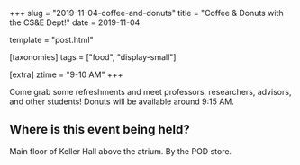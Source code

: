 +++
slug = "2019-11-04-coffee-and-donuts"
title = "Coffee & Donuts with the CS&E Dept!"
date = 2019-11-04

template = "post.html"

[taxonomies]
tags = ["food", "display-small"]

[extra]
ztime = "9-10 AM"
+++

<!-- more -->

Come grab some refreshments and meet professors, researchers, advisors, and
other students!   Donuts will be available around 9:15 AM.

## Where is this event being held?  
Main floor of Keller Hall above the atrium. By the POD store. 
